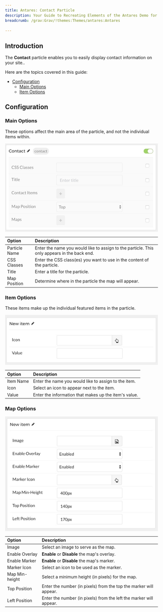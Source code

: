 ```yaml
---
title: Antares: Contact Particle
description: Your Guide to Recreating Elements of the Antares Demo for Grav
breadcrumb: /grav:Grav/!themes:Themes/antares:Antares

---
```


## Introduction

The **Contact** particle enables you to easily display contact information on your site..

Here are the topics covered in this guide:

* [Configuration](#configuration)
    - [Main Options](#main-options)
    - [Item Options](#item-options)

## Configuration

### Main Options 

These options affect the main area of the particle, and not the individual items within.

![](assets/particle_contact2.jpeg)

| Option        | Description                                                                                 |
| :-----        | :-----                                                                                      |
| Particle Name | Enter the name you would like to assign to the particle. This only appears in the back end. |
| CSS Classes   | Enter the CSS class(es) you want to use in the content of the particle.                     |
| Title         | Enter a title for the particle.                                                             |
| Map Position  | Determine where in the particle the map will appear.                                        |

### Item Options

These items make up the individual featured items in the particle.

![](assets/particle_contact3.jpeg)

| Option            | Description                                                                           |
| :-----            | :-----                                                                                |
| Item Name         | Enter the name you would like to assign to the item.                                  |
| Icon              | Select an icon to appear next to the item.                                            |
| Value             | Enter the information that makes up the item's value.                                 |

### Map Options

![](assets/particle_contact4.jpeg)

| Option         | Description                                                        |
| :-----         | :-----                                                             |
| Image          | Select an image to serve as the map.                               |
| Enable Overlay | **Enable** or **Disable** the map's overlay.                       |
| Enable Marker  | **Enable** or **Disable** the map's marker.                        |
| Marker Icon    | Select an icon to be used as the marker.                           |
| Map Min-height | Select a minimum height (in pixels) for the map.                   |
| Top Position   | Enter the number (in pixels) from the top the marker will appear.  |
| Left Position  | Enter the number (in pixels) from the left the marker will appear. |
